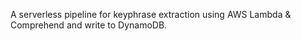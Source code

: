 A serverless pipeline for keyphrase extraction using AWS Lambda & Comprehend and write to DynamoDB.
